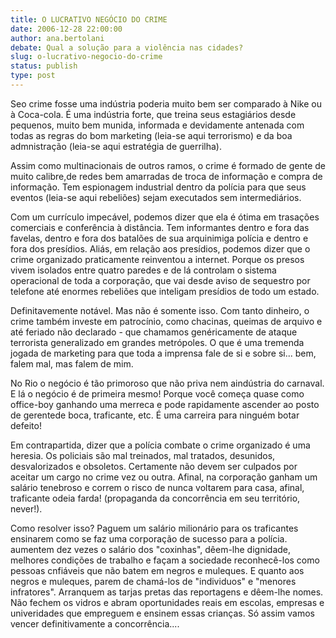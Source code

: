 ```yaml
---
title: O LUCRATIVO NEGÓCIO DO CRIME
date: 2006-12-28 22:00:00
author: ana.bertolani
debate: Qual a solução para a violência nas cidades?
slug: o-lucrativo-negocio-do-crime
status: publish 
type: post
---
```


Seo crime fosse uma indústria poderia muito bem ser comparado à Nike ou à Coca-cola. É uma indústria forte, que treina seus estagiários desde pequenos, muito bem munida, informada e devidamente antenada com todas as regras do bom marketing (leia-se aqui terrorismo) e da boa admnistração (leia-se aqui estratégia de guerrilha).  

Assim como multinacionais de outros ramos, o crime é formado de gente de muito calibre,de redes bem amarradas de troca de informação e compra de informação. Tem espionagem industrial dentro da polícia para que seus eventos (leia-se aqui rebeliões) sejam executados sem intermediários.  

Com um currículo impecável, podemos dizer que ela é ótima em trasações comerciais e conferência à distância. Tem informantes dentro e fora das favelas, dentro e fora dos batalões de sua arquinimiga polícia e dentro e fora dos presídios. Aliás, em relação aos presídios, podemos dizer que o crime organizado praticamente reinventou a internet. Porque os presos vivem isolados entre quatro paredes e de lá controlam o sistema operacional de toda a corporação, que vai desde aviso de sequestro por telefone até enormes rebeliões que inteligam presídios de todo um estado.  

Definitavemente notável. Mas não é somente isso. Com tanto dinheiro, o crime também investe em patrocínio, como chacinas, queimas de arquivo e até feriado não declarado - que chamamos genéricamente de ataque terrorista generalizado em grandes metrópoles. O que é uma tremenda jogada de marketing para que toda a imprensa fale de si e sobre si... bem, falem mal, mas falem de mim.  

No Rio o negócio é tão primoroso que não priva nem aindústria do carnaval. E lá o negócio é de primeira mesmo! Porque você começa quase como office-boy ganhando uma merreca e pode rapidamente ascender ao posto de gerentede boca, traficante, etc. É uma carreira para ninguém botar defeito!  

Em contrapartida, dizer que a polícia combate o crime organizado é uma heresia. Os policiais são mal treinados, mal tratados, desunidos, desvalorizados e obsoletos. Certamente não devem ser culpados por aceitar um cargo no crime vez ou outra. Afinal, na corporação ganham um salário tenebroso e correm o risco de nunca voltarem para casa, afinal, traficante odeia farda! (propaganda da concorrência em seu território, never!).  

Como resolver isso? Paguem um salário milionário para os traficantes ensinarem como se faz uma corporação de sucesso para a polícia. aumentem dez vezes o salário dos "coxinhas", dêem-lhe dignidade, melhores condições de trabalho e façam a sociedade reconhecê-los como pessoas cnfiáveis que não batem em negros e muleques. E quanto aos negros e muleques, parem de chamá-los de "individuos" e "menores infratores". Arranquem as tarjas pretas das reportagens e dêem-lhe nomes. Não fechem os vidros e abram oportunidades reais em escolas, empresas e univeridades que empreguem e ensinem essas crianças. Só assim vamos vencer definitivamente a concorrência....
